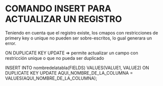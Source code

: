 # COMANDO INSERT PARA ACTUALIZAR UN REGISTRO

  Teniendo en cuenta que el registro existe, los cmapos con restricciones de primery key o unique
  no pueden ser sobre-escritos, lo gual generara un error.

  ON DUPLICATE KEY UPDATE => permite actualizar un campo con restricción unique o que no pueda ser duplicado

  INSERT INTO nombredelatabla(FIELDS) VALUES(VALUE1, VALUE2) ON DUPLICATE KEY UPDATE
  AQUI_NOMBRE_DE_LA_COLUMNA = VALUES(AQUI_NOMBRE_DE_LA_COLUMNA);

